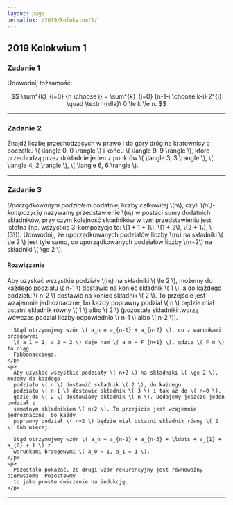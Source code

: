 ```yaml
---
layout: page
permalink: /2019/kolokwium/1/
---
```


## 2019 Kolokwium 1

### Zadanie 1

Udowodnij tożsamość:

$$ \sum^{k}_{i=0} {n \choose i} = \sum^{k}_{i=0} {n-1-i \choose k-i} 2^{i} \quad \textrm{dla}\ 0 \le k \le n. $$

---

### Zadanie 2

Znajdź liczbę przechodzących w prawo i do góry dróg na kratownicy
o początku \\( \langle 0, 0 \rangle \\) i końcu \\( \langle 9, 9 \rangle \\),
które przechodzą przez dokładnie jeden z punktów
\\( \langle 3, 3 \rangle \\), \\( \langle 4, 2 \rangle \\), \\( \langle 6, 6 \rangle \\).

---

### Zadanie 3

*Uporządkowanym podziałem* dodatniej liczby całkowitej \\(n\\), czyli *\\(n\\)-kompozycją* nazywamy
przedstawienie \\(n\\) w postaci sumy dodatnich składników,
przy czym kolejność składników w tym przedstawieniu jest istotna
(np. wszystkie 3-kompozycje to: \\(1 + 1 + 1\\), \\(1 + 2\\), \\(2 + 1\\), \\(3\\)).
Udowodnij, że uporządkowanych podziałów liczby \\(n\\) na składniki \\( \le 2 \\) jest tyle samo, co
uporządkowanych podziałów liczby \\(n+2\\) na składniki \\( \ge 2 \\).

<div data-collapse>
  <h4 class="collapsible">Rozwiązanie</h4>
  <div class="solution">
    <p>
      Aby uzyskać wszystkie podziały \(n\) na składniki \( \le 2 \), możemy do każdego
      podziału \( n-1 \) dostawić na koniec składnik \( 1 \), a do każdego
      podziału \( n-2 \) dostawić na koniec składnik \( 2 \). To przejście jest
      wzajemnie jednoznaczne, bo każdy poprawny podział \( n \) będzie miał ostatni
      składnik równy \( 1 \) albo \( 2 \) (pozostałe składniki tworzą wówczas podział
      liczby odpowiednio \( n-1 \) albo \( n-2 \)).

      Stąd otrzymujemy wzór \( a_n = a_{n-1} + a_{n-2} \), co z warunkami brzegowymi
      \( a_1 = 1, a_2 = 2 \) daje nam \( a_n = F_{n+1} \), gdzie \( F_n \) to ciąg
      Fibbonacciego.
    </p>
    <p>
      Aby uzyskać wszystkie podziały \( n+2 \) na składniki \( \ge 2 \), możemy do każdego
      podziału \( n \) dostawić składnik \( 2 \), do każdego
      podziału \( n-1 \) dostawić składnik \( 3 \) i tak aż do \( n=0 \),
      gdzie do \( 2 \) dostawiamy składnik \( n \). Dodajemy jeszcze jeden podział z
      samotnym składnikiem \( n+2 \). To przejście jest wzajemnie jednoznaczne, bo każdy
      poprawny podział \( n+2 \) będzie miał ostatni składnik równy \( 2 \) lub więcej.

      Stąd otrzymujemy wzór \( a_n = a_{n-2} + a_{n-3} + \ldots + a_{1} + a_{0} + 1 \) z
      warunkami brzegowymi \( a_0 = 1, a_1 = 1 \).
    </p>
    <p>
      Pozostało pokazać, że drugi wzór rekurencyjny jest równoważny pierwszemu. Pozostawmy
      to jako proste ćwiczenie na indukcję.
    </p>
  </div>
</div>

---

